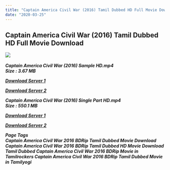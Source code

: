 ```yaml
---
title: "Captain America Civil War (2016) Tamil Dubbed HD Full Movie Download"
date: "2020-03-25"
---
```


## Captain America Civil War (2016) Tamil Dubbed HD Full Movie Download

![](https://images.moviebuff.com/d03cff46-4da6-40ba-a9be-0a20c202cf6b?w=1000) 

_**Captain America Civil War (2016) Sample HD.mp4  
Size : 3.67 MB**_

[_**Download Server 1**_](http://du.wetransfer.vip/files/Tamil{fd620c6e78cfff08ebfb4d2d3131a235617ba7e0206610644c5f25f325d4dc51}20Dubbed{fd620c6e78cfff08ebfb4d2d3131a235617ba7e0206610644c5f25f325d4dc51}20Movies/Tamil{fd620c6e78cfff08ebfb4d2d3131a235617ba7e0206610644c5f25f325d4dc51}20Dubbed{fd620c6e78cfff08ebfb4d2d3131a235617ba7e0206610644c5f25f325d4dc51}20Collections/Captain{fd620c6e78cfff08ebfb4d2d3131a235617ba7e0206610644c5f25f325d4dc51}20America{fd620c6e78cfff08ebfb4d2d3131a235617ba7e0206610644c5f25f325d4dc51}20Duology{fd620c6e78cfff08ebfb4d2d3131a235617ba7e0206610644c5f25f325d4dc51}20Collections/Captain{fd620c6e78cfff08ebfb4d2d3131a235617ba7e0206610644c5f25f325d4dc51}20America{fd620c6e78cfff08ebfb4d2d3131a235617ba7e0206610644c5f25f325d4dc51}20Civil{fd620c6e78cfff08ebfb4d2d3131a235617ba7e0206610644c5f25f325d4dc51}20War{fd620c6e78cfff08ebfb4d2d3131a235617ba7e0206610644c5f25f325d4dc51}20(2016)/Captain{fd620c6e78cfff08ebfb4d2d3131a235617ba7e0206610644c5f25f325d4dc51}20America{fd620c6e78cfff08ebfb4d2d3131a235617ba7e0206610644c5f25f325d4dc51}20Civil{fd620c6e78cfff08ebfb4d2d3131a235617ba7e0206610644c5f25f325d4dc51}20War{fd620c6e78cfff08ebfb4d2d3131a235617ba7e0206610644c5f25f325d4dc51}20(2016){fd620c6e78cfff08ebfb4d2d3131a235617ba7e0206610644c5f25f325d4dc51}20BDRip/Captain{fd620c6e78cfff08ebfb4d2d3131a235617ba7e0206610644c5f25f325d4dc51}20America{fd620c6e78cfff08ebfb4d2d3131a235617ba7e0206610644c5f25f325d4dc51}20Civil{fd620c6e78cfff08ebfb4d2d3131a235617ba7e0206610644c5f25f325d4dc51}20War{fd620c6e78cfff08ebfb4d2d3131a235617ba7e0206610644c5f25f325d4dc51}20(2016){fd620c6e78cfff08ebfb4d2d3131a235617ba7e0206610644c5f25f325d4dc51}20Sample{fd620c6e78cfff08ebfb4d2d3131a235617ba7e0206610644c5f25f325d4dc51}20HD.mp4)

[_**Download Server 2**_](http://du.wetransfer.vip/files/Tamil{fd620c6e78cfff08ebfb4d2d3131a235617ba7e0206610644c5f25f325d4dc51}20Dubbed{fd620c6e78cfff08ebfb4d2d3131a235617ba7e0206610644c5f25f325d4dc51}20Movies/Tamil{fd620c6e78cfff08ebfb4d2d3131a235617ba7e0206610644c5f25f325d4dc51}20Dubbed{fd620c6e78cfff08ebfb4d2d3131a235617ba7e0206610644c5f25f325d4dc51}20Collections/Captain{fd620c6e78cfff08ebfb4d2d3131a235617ba7e0206610644c5f25f325d4dc51}20America{fd620c6e78cfff08ebfb4d2d3131a235617ba7e0206610644c5f25f325d4dc51}20Duology{fd620c6e78cfff08ebfb4d2d3131a235617ba7e0206610644c5f25f325d4dc51}20Collections/Captain{fd620c6e78cfff08ebfb4d2d3131a235617ba7e0206610644c5f25f325d4dc51}20America{fd620c6e78cfff08ebfb4d2d3131a235617ba7e0206610644c5f25f325d4dc51}20Civil{fd620c6e78cfff08ebfb4d2d3131a235617ba7e0206610644c5f25f325d4dc51}20War{fd620c6e78cfff08ebfb4d2d3131a235617ba7e0206610644c5f25f325d4dc51}20(2016)/Captain{fd620c6e78cfff08ebfb4d2d3131a235617ba7e0206610644c5f25f325d4dc51}20America{fd620c6e78cfff08ebfb4d2d3131a235617ba7e0206610644c5f25f325d4dc51}20Civil{fd620c6e78cfff08ebfb4d2d3131a235617ba7e0206610644c5f25f325d4dc51}20War{fd620c6e78cfff08ebfb4d2d3131a235617ba7e0206610644c5f25f325d4dc51}20(2016){fd620c6e78cfff08ebfb4d2d3131a235617ba7e0206610644c5f25f325d4dc51}20BDRip/Captain{fd620c6e78cfff08ebfb4d2d3131a235617ba7e0206610644c5f25f325d4dc51}20America{fd620c6e78cfff08ebfb4d2d3131a235617ba7e0206610644c5f25f325d4dc51}20Civil{fd620c6e78cfff08ebfb4d2d3131a235617ba7e0206610644c5f25f325d4dc51}20War{fd620c6e78cfff08ebfb4d2d3131a235617ba7e0206610644c5f25f325d4dc51}20(2016){fd620c6e78cfff08ebfb4d2d3131a235617ba7e0206610644c5f25f325d4dc51}20Sample{fd620c6e78cfff08ebfb4d2d3131a235617ba7e0206610644c5f25f325d4dc51}20HD.mp4)

_**Captain America Civil War (2016) Single Part HD.mp4  
Size : 550.1 MB**_

[_**Download Server 1**_](http://du.wetransfer.vip/files/Tamil{fd620c6e78cfff08ebfb4d2d3131a235617ba7e0206610644c5f25f325d4dc51}20Dubbed{fd620c6e78cfff08ebfb4d2d3131a235617ba7e0206610644c5f25f325d4dc51}20Movies/Tamil{fd620c6e78cfff08ebfb4d2d3131a235617ba7e0206610644c5f25f325d4dc51}20Dubbed{fd620c6e78cfff08ebfb4d2d3131a235617ba7e0206610644c5f25f325d4dc51}20Collections/Captain{fd620c6e78cfff08ebfb4d2d3131a235617ba7e0206610644c5f25f325d4dc51}20America{fd620c6e78cfff08ebfb4d2d3131a235617ba7e0206610644c5f25f325d4dc51}20Duology{fd620c6e78cfff08ebfb4d2d3131a235617ba7e0206610644c5f25f325d4dc51}20Collections/Captain{fd620c6e78cfff08ebfb4d2d3131a235617ba7e0206610644c5f25f325d4dc51}20America{fd620c6e78cfff08ebfb4d2d3131a235617ba7e0206610644c5f25f325d4dc51}20Civil{fd620c6e78cfff08ebfb4d2d3131a235617ba7e0206610644c5f25f325d4dc51}20War{fd620c6e78cfff08ebfb4d2d3131a235617ba7e0206610644c5f25f325d4dc51}20(2016)/Captain{fd620c6e78cfff08ebfb4d2d3131a235617ba7e0206610644c5f25f325d4dc51}20America{fd620c6e78cfff08ebfb4d2d3131a235617ba7e0206610644c5f25f325d4dc51}20Civil{fd620c6e78cfff08ebfb4d2d3131a235617ba7e0206610644c5f25f325d4dc51}20War{fd620c6e78cfff08ebfb4d2d3131a235617ba7e0206610644c5f25f325d4dc51}20(2016){fd620c6e78cfff08ebfb4d2d3131a235617ba7e0206610644c5f25f325d4dc51}20BDRip/Captain{fd620c6e78cfff08ebfb4d2d3131a235617ba7e0206610644c5f25f325d4dc51}20America{fd620c6e78cfff08ebfb4d2d3131a235617ba7e0206610644c5f25f325d4dc51}20Civil{fd620c6e78cfff08ebfb4d2d3131a235617ba7e0206610644c5f25f325d4dc51}20War{fd620c6e78cfff08ebfb4d2d3131a235617ba7e0206610644c5f25f325d4dc51}20(2016){fd620c6e78cfff08ebfb4d2d3131a235617ba7e0206610644c5f25f325d4dc51}20Single{fd620c6e78cfff08ebfb4d2d3131a235617ba7e0206610644c5f25f325d4dc51}20Part{fd620c6e78cfff08ebfb4d2d3131a235617ba7e0206610644c5f25f325d4dc51}20HD.mp4)

[_**Download Server 2**_](http://du.wetransfer.vip/files/Tamil{fd620c6e78cfff08ebfb4d2d3131a235617ba7e0206610644c5f25f325d4dc51}20Dubbed{fd620c6e78cfff08ebfb4d2d3131a235617ba7e0206610644c5f25f325d4dc51}20Movies/Tamil{fd620c6e78cfff08ebfb4d2d3131a235617ba7e0206610644c5f25f325d4dc51}20Dubbed{fd620c6e78cfff08ebfb4d2d3131a235617ba7e0206610644c5f25f325d4dc51}20Collections/Captain{fd620c6e78cfff08ebfb4d2d3131a235617ba7e0206610644c5f25f325d4dc51}20America{fd620c6e78cfff08ebfb4d2d3131a235617ba7e0206610644c5f25f325d4dc51}20Duology{fd620c6e78cfff08ebfb4d2d3131a235617ba7e0206610644c5f25f325d4dc51}20Collections/Captain{fd620c6e78cfff08ebfb4d2d3131a235617ba7e0206610644c5f25f325d4dc51}20America{fd620c6e78cfff08ebfb4d2d3131a235617ba7e0206610644c5f25f325d4dc51}20Civil{fd620c6e78cfff08ebfb4d2d3131a235617ba7e0206610644c5f25f325d4dc51}20War{fd620c6e78cfff08ebfb4d2d3131a235617ba7e0206610644c5f25f325d4dc51}20(2016)/Captain{fd620c6e78cfff08ebfb4d2d3131a235617ba7e0206610644c5f25f325d4dc51}20America{fd620c6e78cfff08ebfb4d2d3131a235617ba7e0206610644c5f25f325d4dc51}20Civil{fd620c6e78cfff08ebfb4d2d3131a235617ba7e0206610644c5f25f325d4dc51}20War{fd620c6e78cfff08ebfb4d2d3131a235617ba7e0206610644c5f25f325d4dc51}20(2016){fd620c6e78cfff08ebfb4d2d3131a235617ba7e0206610644c5f25f325d4dc51}20BDRip/Captain{fd620c6e78cfff08ebfb4d2d3131a235617ba7e0206610644c5f25f325d4dc51}20America{fd620c6e78cfff08ebfb4d2d3131a235617ba7e0206610644c5f25f325d4dc51}20Civil{fd620c6e78cfff08ebfb4d2d3131a235617ba7e0206610644c5f25f325d4dc51}20War{fd620c6e78cfff08ebfb4d2d3131a235617ba7e0206610644c5f25f325d4dc51}20(2016){fd620c6e78cfff08ebfb4d2d3131a235617ba7e0206610644c5f25f325d4dc51}20Single{fd620c6e78cfff08ebfb4d2d3131a235617ba7e0206610644c5f25f325d4dc51}20Part{fd620c6e78cfff08ebfb4d2d3131a235617ba7e0206610644c5f25f325d4dc51}20HD.mp4)

_**Page Tags  
Captain America Civil War 2016 BDRip Tamil Dubbed Movie Download Captain America Civil War 2016 BDRip Tamil Dubbed HD Movie Download Tamil Dubbed Captain America Civil War 2016 BDRip Movie in Tamilrockers Captain America Civil War 2016 BDRip Tamil Dubbed Movie in Tamilyogi**_
